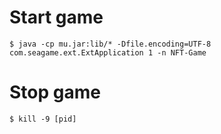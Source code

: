 # Start game
```shell
$ java -cp mu.jar:lib/* -Dfile.encoding=UTF-8 com.seagame.ext.ExtApplication 1 -n NFT-Game
```

# Stop game
```shell
$ kill -9 [pid]
```